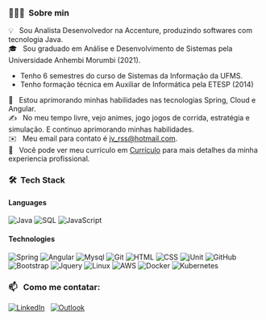 ### 👨🏻‍💻 &nbsp;Sobre min

💡 &nbsp; Sou Analista Desenvolvedor na Accenture, produzindo softwares com tecnologia Java.\
🎓 &nbsp; Sou graduado em Análise e Desenvolvimento de Sistemas pela Universidade Anhembi Morumbi (2021).
 - Tenho 6 semestres do curso de Sistemas da Informação da UFMS.
 - Tenho formação técnica em Auxiliar de Informática pela ETESP (2014)

🌱 &nbsp; Estou aprimorando minhas habilidades nas tecnologias Spring, Cloud e Angular.\
✍️ &nbsp; No meu tempo livre, vejo animes, jogo jogos de corrida, estratégia e simulação. E continuo aprimorando minhas habilidades.\
✉️ &nbsp; Meu email para contato é jv_rss@hotmail.com. \
📄 &nbsp; Você pode ver meu currículo em [Currículo](https://1drv.ms/w/s!AmJ1CpQJCAx5ikkk7BpdtoQXHS4O) para mais detalhes da minha experiencia profissional.

### 🛠 &nbsp;Tech Stack

#### Languages

![Java](https://img.shields.io/badge/-Java-000?&logo=Java&logoColor=007396)
![SQL](https://img.shields.io/badge/-SQL-000?&logo=MySQL)
![JavaScript](https://img.shields.io/badge/-JavaScript-000?&logo=JavaScript)

#### Technologies

![Spring](https://img.shields.io/badge/-Spring-000?&logo=Spring)
![Angular](https://img.shields.io/badge/-Angular-DD0031?logo=angular)
![Mysql](https://img.shields.io/badge/-MySQL-00000F?logo=mysql)
![Git](https://img.shields.io/badge/-Git-05122A?style=flat&logo=git)
![HTML](https://img.shields.io/badge/-HTML-05122A?style=flat&logo=HTML5)
![CSS](https://img.shields.io/badge/-CSS-05122A?style=flat&logo=CSS3&logoColor=1572B6)
![jUnit](https://img.shields.io/badge/jUnit%20-%23150458.svg?&style=flat&logo=Java&logoColor=white)
![GitHub](https://img.shields.io/badge/-GitHub-05122A?style=flat&logo=github)
![Bootstrap](https://img.shields.io/badge/-Bootstrap-05122A?style=flat&logo=bootstrap&logoColor=563D7C)
![Jquery](https://img.shields.io/badge/-jQuery-0769AD?logo=jquery)
![Linux](https://img.shields.io/badge/-Linux-000?&logo=Linux)
![AWS](https://img.shields.io/badge/-AWS-000?&logo=Amazon-AWS&logoColor=F90)
![Docker](https://img.shields.io/badge/-Docker-000?&logo=Docker)
![Kubernetes](https://img.shields.io/badge/-Kubernetes-000?&logo=Kubernetes)

### 📫 &nbsp; Como me contatar:

<a href="https://www.linkedin.com/in/jvrss/"><img alt="LinkedIn" src="https://img.shields.io/badge/linkedin%20-%230077B5.svg?&style=flat&logo=linkedin&logoColor=white"/></a> &nbsp;
<a href="mailto:jv_rss@hotmail.com"><img alt="Outlook" src="https://img.shields.io/badge/Outlook--000?style=social&logo=microsoft-outlook" /></a> &nbsp;